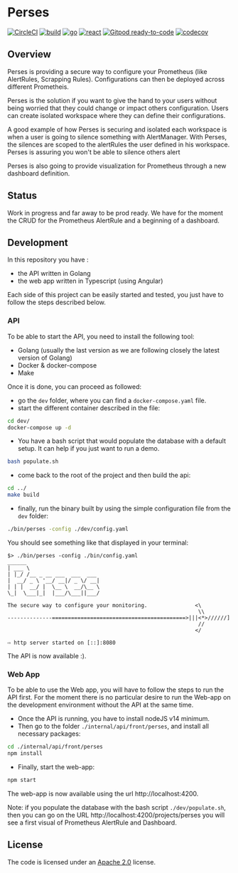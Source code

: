 Perses
======
[![CircleCI](https://circleci.com/gh/perses/perses.svg?style=shield)](https://circleci.com/gh/perses/perses)
[![build](https://github.com/perses/perses/workflows/build/badge.svg)](https://github.com/perses/perses/actions?query=workflow%3Abuild)
[![go](https://github.com/perses/perses/workflows/go/badge.svg)](https://github.com/perses/perses/actions?query=workflow%3Ago)
[![react](https://github.com/perses/perses/workflows/react/badge.svg)](https://github.com/perses/perses/actions?query=workflow%3React)
[![Gitpod ready-to-code](https://img.shields.io/badge/Gitpod-ready--to--code-blue?logo=gitpod)](https://gitpod.io/#https://github.com/perses/perses)
[![codecov](https://codecov.io/gh/perses/perses/branch/master/graph/badge.svg?token=M37Y9VSVB5)](https://codecov.io/gh/perses/perses)

## Overview

Perses is providing a secure way to configure your Prometheus (like AlertRules, Scrapping Rules). Configurations can
then be deployed across different Prometheis.

Perses is the solution if you want to give the hand to your users without being worried that they could change or impact
others configuration. Users can create isolated workspace where they can define their configurations.

A good example of how Perses is securing and isolated each workspace is when a user is going to silence something with
AlertManager. With Perses, the silences are scoped to the alertRules the user defined in his workspace. Perses is
assuring you won't be able to silence others alert

Perses is also going to provide visualization for Prometheus through a new dashboard definition.

## Status

Work in progress and far away to be prod ready. We have for the moment the CRUD for the Prometheus AlertRule and a
beginning of a dashboard.

## Development

In this repository you have :

* the API written in Golang
* the web app written in Typescript (using Angular)

Each side of this project can be easily started and tested, you just have to follow the steps described below.

### API

To be able to start the API, you need to install the following tool:

* Golang (usually the last version as we are following closely the latest version of Golang)
* Docker & docker-compose
* Make

Once it is done, you can proceed as followed:

* go the `dev` folder, where you can find a `docker-compose.yaml` file.
* start the different container described in the file:

```bash
cd dev/
docker-compose up -d
```  

* You have a bash script that would populate the database with a default setup. It can help if you just want to run a
  demo.

```bash
bash populate.sh
```

* come back to the root of the project and then build the api:

```bash
cd ../
make build
```

* finally, run the binary built by using the simple configuration file from the `dev` folder:

```bash
./bin/perses -config ./dev/config.yaml
```

You should see something like that displayed in your terminal:

```log
$> ./bin/perses -config ./bin/config.yaml
______                       
| ___ \                      
| |_/ /__ _ __ ___  ___  ___ 
|  __/ _ \ '__/ __|/ _ \/ __|
| | |  __/ |  \__ \  __/\__ \
\_|  \___|_|  |___/\___||___/ 

The secure way to configure your monitoring.               <\
                                                            \\
--------------==========================================>|||<*>//////]
                                                            //
                                                           </

⇨ http server started on [::]:8080

```

The API is now available :).

### Web App

To be able to use the Web app, you will have to follow the steps to run the API first. For the moment there is no
particular desire to run the Web-app on the development environment without the API at the same time.

* Once the API is running, you have to install nodeJS v14 minimum.
* Then go to the folder `./internal/api/front/perses`, and install all necessary packages:

```bash
cd ./internal/api/front/perses
npm install
```

* Finally, start the web-app:

```bash
npm start
```

The web-app is now available using the url http://localhost:4200.

Note: if you populate the database with the bash script `./dev/populate.sh`, then you can go on the
URL http://localhost:4200/projects/perses you will see a first visual of Prometheus AlertRule and Dashboard.

## License

The code is licensed under an [Apache 2.0](./LICENSE) license.
